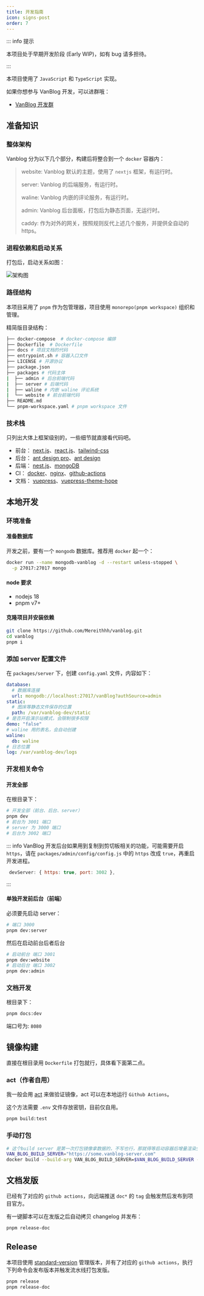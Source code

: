 ```yaml
---
title: 开发指南
icon: signs-post
order: 7
---
```


::: info 提示

本项目处于早期开发阶段 (Early WIP)，如有 bug 请多担待。

:::

本项目使用了 `JavaScript` 和 `TypeScript` 实现。

如果你想参与 VanBlog 开发，可以进群哦：

- [VanBlog 开发群](https://jq.qq.com/?_wv=1027&k=mf2CguM8)

## 准备知识

### 整体架构
Vanblog 分为以下几个部分，构建后将整合到一个 `docker` 容器内：
> website: Vanblog 默认的主题，使用了 `nextjs` 框架，有运行时。
>
> server: Vanblog 的后端服务，有运行时。
>
> waline: Vanblog 内嵌的评论服务，有运行时。
>
> admin: Vanblog 后台面板，打包后为静态页面，无运行时。
>
> caddy: 作为对外的网关，按照规则反代上述几个服务，并提供全自动的 https。

### 进程依赖和启动关系

打包后，启动关系如图：

![架构图](./assets/vanblog.svg)

### 路径结构
本项目采用了 `pnpm` 作为包管理器，项目使用 `monorepo(pnpm workspace)` 组织和管理。

精简版目录结构：
```bash
├── docker-compose  # docker-compose 编排
├── Dockerfile  # Dockerfile
├── docs # 项目文档的代码
├── entrypoint.sh # 容器入口文件
├── LICENSE # 开源协议
├── package.json
├── packages # 代码主体
|  ├── admin # 后台前端代码
|  ├── server # 后端代码
|  ├── waline # 内嵌 waline 评论系统
|  └── website # 前台前端代码
├── README.md
└── pnpm-workspace.yaml # pnpm workspace 文件
```

### 技术栈

只列出大体上框架级别的，一些细节就直接看代码吧。

- 前台： [next.js](https://nextjs.org/)、[react.js](https://reactjs.org/)、[tailwind-css](https://tailwindcss.com/)
- 后台： [ant design pro](https://pro.ant.design/zh-CN/)、[ant design](https://ant.design/)
- 后端： [nest.js](https://nestjs.com/)、[mongoDB](https://www.mongodb.com/)
- CI： [docker](https://www.docker.com/)、[nginx](https://www.nginx.com/)、[github-actions](https://docs.github.com/cn/actions)
- 文档： [vuepress](https://vuejs.press/zh/)、[vuepress-theme-hope](https://theme-hope.vuejs.press/zh/)

## 本地开发

### 环境准备

#### 准备数据库

开发之前，要有一个 `mongodb` 数据库。推荐用 `docker` 起一个：

```bash
docker run --name mongodb-vanblog -d --restart unless-stopped \
  -p 27017:27017 mongo
```

#### node 要求
- nodejs 18
- pnpm v7+

#### 克隆项目并安装依赖
```bash
git clone https://github.com/Mereithhh/vanblog.git
cd vanblog
pnpm i
```

### 添加 server 配置文件
在 `packages/server` 下，创建 `config.yaml` 文件，内容如下：
```yaml
database:
  # 数据库连接
  url: mongodb://localhost:27017/vanBlog?authSource=admin
static:
  # 图床等静态文件保存的位置
  path: /var/vanblog-dev/static
# 是否开启演示站模式，会限制很多权限
demo: "false"
# waline 用的表名，会自动创建
waline:
  db: waline
# 日志位置
log: /var/vanblog-dev/logs

```
### 开发相关命令
#### 开发全部

在根目录下：
```bash
# 开发全部（前台、后台、server）
pnpm dev
# 前台为 3001 端口
# server 为 3000 端口
# 后台为 3002 端口
```

::: info VanBlog
开发后台如果用到复制到剪切板相关的功能，可能需要开启 `https`，请在 `packages/admin/config/config.js` 中的 `https` 改成 `true`，再重启开发进程。
```js
 devServer: { https: true, port: 3002 },
```
:::
#### 单独开发前后台（前端）
必须要先启动 server：
```bash
# 端口 3000
pnpm dev:server
```

然后在启动前台后者后台
```bash
# 启动前台 端口 3001
pnpm dev:website  
# 启动后台 端口 3002
pnpm dev:admin
```

### 文档开发
根目录下：
```bash
pnpm docs:dev
```

端口号为: `8080`

## 镜像构建

直接在根目录用 `Dockerfile` 打包就行，具体看下面第二点。

### act（作者自用）

我一般会用 [act](https://github.com/nektos/act) 来做验证镜像，act 可以在本地运行 `Github Actions`。

这个方法需要 `.env` 文件存放密钥，目前仅自用。

```bash
pnpm build:test
```

### 手动打包


```bash
# 这个build server 是第一次打包镜像拿数据的，不写也行，那就得等启动容器后增量渲染生效了。
VAN_BLOG_BUILD_SERVER="https://some.vanblog-server.com"
docker build --build-arg VAN_BLOG_BUILD_SERVER=$VAN_BLOG_BUILD_SERVER -t mereith/van-blog:test .
```

## 文档发版

已经有了对应的 `github actions`，向远端推送 `doc*` 的 `tag` 会触发然后发布到项目官方。

有一键脚本可以在发版之后自动拷贝 changelog 并发布：

```bash
pnpm release-doc
```

## Release

本项目使用 [standard-version](https://github.com/conventional-changelog/standard-version) 管理版本，并有了对应的 `github actions`，执行下列命令会发布版本并触发流水线打包发版。

```bash
pnpm release
pnpm release-doc
```
